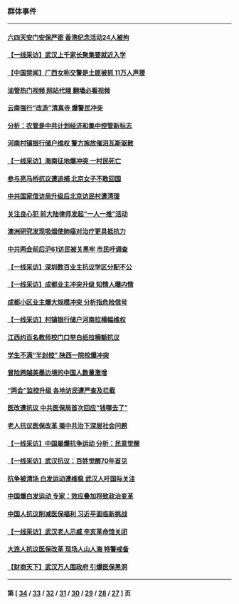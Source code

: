 ### 群体事件
---
#### [六四天安门安保严密 香港纪念活动24人被拘](../../pages/ncid279/n14009800.md?06140445) 
#### [【一线采访】武汉上千家长聚集要就近入学](../../pages/ncid279/n14009497.md?06140445) 
#### [【中国禁闻】广西女称交警是土匪被抓 11万人声援](../../pages/ncid279/n14006869.md?06140445) 
#### [油管热门视频 网站代理 翻墙必看视频](http://138.2.39.72:81/youtube.html?epic-marker?06140445)
#### [云南强行“改造”清真寺 爆警民冲突](../../pages/ncid279/n14005561.md?06140445) 
#### [分析：农管是中共计划经济和集中控管新标志](../../pages/ncid279/n14000665.md?06140445) 
#### [河南村镇银行储户维权 警方施放催泪瓦斯驱散](../../pages/ncid279/n13998750.md?06140445) 
#### [【一线采访】海南征地爆冲突 一村民死亡](../../pages/ncid279/n13989137.md?06140445) 
#### [参与亮马桥抗议遭追捕 北京女子不敢回国](../../pages/ncid279/n13985420.md?06140445) 
#### [中共国家信访局升级后北京访民村遭清理](../../pages/ncid279/n13984826.md?06140445) 
#### [关注良心犯 前大陆律师发起“一人一推”活动](../../pages/ncid279/n13980524.md?06140445) 
#### [澳洲研究发现吸烟使肺癌对治疗更具抵抗力](../../pages/ncid279/n13977762.md?06140445) 
#### [中共两会前后沪61访民被关黑牢 市民吁调查](../../pages/ncid279/n13976054.md?06140445) 
#### [【一线采访】深圳数百业主抗议学区分配不公](../../pages/ncid279/n13976680.md?06140445) 
#### [【一线采访】成都业主冲突升级 知情人曝内情](../../pages/ncid279/n13965289.md?06140445) 
#### [成都小区业主爆大规模冲突 分析指危险信号](../../pages/ncid279/n13964520.md?06140445) 
#### [【一线采访】村镇银行储户河南拉横幅维权](../../pages/ncid279/n13964555.md?06140445) 
#### [江西约百名教师校门口举白纸拉横额抗议](../../pages/ncid279/n13958579.md?06140445) 
#### [学生不满“半封控” 陕西一院校爆冲突](../../pages/ncid279/n13946647.md?06140445) 
#### [冒险跨越美墨边境的中国人数量激增](../../pages/ncid279/n13946742.md?06140445) 
#### [“两会”监控升级 各地访民遭严查及拦截](../../pages/ncid279/n13942702.md?06140445) 
#### [医改遭抗议 中共医保局首次回应“钱哪去了”](../../pages/ncid279/n13938290.md?06140445) 
#### [老人抗议医保改革 揭中共治下深层社会问题](../../pages/ncid279/n13934963.md?06140445) 
#### [【一线采访】中国屡爆抗争运动 分析：民意觉醒](../../pages/ncid279/n13934024.md?06140445) 
#### [【一线采访】武汉抗议：百姓觉醒70年首见](../../pages/ncid279/n13931265.md?06140445) 
#### [抗争被清场 白发运动遭维稳 武汉人吁国际关注](../../pages/ncid279/n13931147.md?06140445) 
#### [中国爆白发运动 专家：效应叠加将致政治变革](../../pages/ncid279/n13931004.md?06140445) 
#### [中国人抗议削减医保福利 习近平面临新挑战](../../pages/ncid279/n13930530.md?06140445) 
#### [【一线采访】武汉老人示威 辛亥革命馆关闭](../../pages/ncid279/n13930368.md?06140445) 
#### [大连人抗议医保改革 现场人山人海 特警戒备](../../pages/ncid279/n13930248.md?06140445) 
#### [【财商天下】武汉万人围政府 引爆医保黑洞](../../pages/ncid279/n13927281.md?06140445) 

---
#### 第 [ [34](./34.md?06140445) / [33](./33.md?06140445) / [32](./32.md?06140445) / [31](./31.md?06140445) / [30](./30.md?06140445) / [29](./29.md?06140445) / [28](./28.md?06140445) / [27](./27.md?06140445) ] 页
